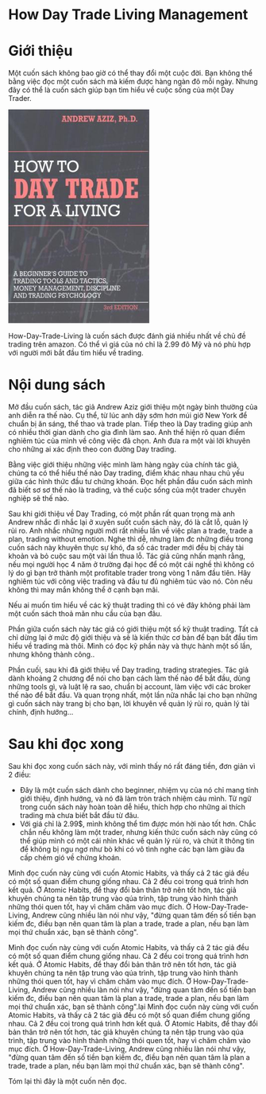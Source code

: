 How Day Trade Living Management
==============

# Giới thiệu

Một cuốn sách không bao giờ có thể thay đổi một cuộc đời. Bạn không thể bằng việc đọc một cuốn sách mà kiếm được hàng ngàn đô mỗi ngày. Nhưng đây có thể là cuốn sách giúp bạn tìm hiểu về cuộc sống của một Day Trader.

![How-Day-Trade-Living-Management.md](/9781535585958.jpg)

How-Day-Trade-Living là cuốn sách được đánh giá nhiều nhất về chủ đề trading trên amazon. Có thể vì giá của nó chỉ là 2.99 đô Mỹ và nó phù hợp với người mới bắt đầu tìm hiểu về trading.

# Nội dung sách
Mở đầu cuốn sách, tác giả Andrew Aziz giới thiệu một ngày bình thường của anh diễn ra thế nào. Cụ thể, từ lúc anh dậy sớm hơn múi giờ New York để chuẩn bị ăn sáng, thể thao và trade plan. Tiếp theo là Day trading giúp anh có nhiều thời gian dành cho gia đình làm sao. Anh thể hiện rõ quan điểm nghiêm túc của mình về công việc đã chọn. Anh đưa ra một vài lời khuyên cho những ai xác định theo con đường Day trading.

Bằng việc giới thiệu những việc mình làm hàng ngày của chính tác giả, chúng ta có thể hiểu thế nào  Day trading, điểm khác nhau nhau chủ yếu giữa các hình thức đầu tư chứng khoán. Đọc hết phần đầu cuốn sách mình đã biết sơ sơ thế nào là trading, và thế cuộc sống của một trader chuyên nghiệp sẽ thế nào.

Sau khi giới thiệu về Day Trading, có một phần rất quan trọng mà anh Andrew nhắc đi nhắc lại ở xuyên suốt cuốn sách này, đó là cắt lỗ, quản lý rủi ro. Anh nhắc những người mới rất nhiều lần về việc plan a trade, trade a plan, trading without emotion. Nghe thì dễ, nhưng làm đc những điều trong cuốn sách này khuyên thực sự khó, đa số các trader mới đều bị cháy tài khoản và bỏ cuộc sau một vài lần thua lỗ. Tác giả cũng nhấn mạnh rằng, nếu mọi người học 4 năm ở trường đại học để có một cái nghề thì không có lý do gì bạn trở thành một profitable trader trong vòng 1 năm đầu tiên. Hãy nghiêm túc với công việc trading và đầu tư đủ nghiêm túc vào nó. Còn nếu không thì may mắn không thể ở cạnh bạn mãi. 

Nếu ai muốn tìm hiểu về các kỹ thuật trading thì có vẻ đây không phải làm một cuốn sách thoả mãn nhu cầu của bạn đâu.

Phần giữa cuốn sách này tác giả có giới thiệu một số kỹ thuật trading. Tất cả chỉ dừng lại ở mức độ giới thiệu và sẽ là kiến thức cơ bản để bạn bắt đầu tìm hiểu về trading mà thôi. Mình có đọc kỹ phần này và thực hành một số lần, nhưng không thành công..

Phần cuối, sau khi đã giới thiệu về Day trading, trading strategies. Tác giả dành khoảng 2 chương để nói cho bạn cách làm thế nào để bắt đầu, dùng những tools gì, và luật lệ ra sao, chuẩn bị account, làm việc với các broker thế nào để bắt đầu. Và quan trọng nhất, một lần nữa nhắc lại cho bạn những gì cuốn sách này trang bị cho bạn, lời khuyên về quản lý rủi ro, quản lý tài chính, định hướng...

# Sau khi đọc xong
Sau khi đọc xong cuốn sách này, với mình thấy nó rất đáng tiền, đơn giản vì 2 điều:
- Đây là một cuốn sách dành cho beginner, nhiệm vụ của nó chỉ mang tính giới thiệu, định hướng, và nó đã làm tròn trách nhiệm cảu mình. Từ ngữ trong cuốn sách này hoàn toàn dễ hiểu, thích hợp cho những ai thích trading mà chưa biết bắt đầu từ đâu.
- Với giá chỉ là 2.99$, mình không thể tìm được món hời nào tốt hơn. Chắc chắn nếu không làm một trader, nhưng kiến thức cuốn sách này cũng có thể giúp mình có một cái nhìn khác về quản lý rủi ro, và chút ít thông tin để không bị ngu ngơ như bò khi có vô tình nghe các bạn làm giàu đa cấp chém gió về chứng khoán.

Mình đọc cuốn này cùng với cuốn Atomic Habits, và thấy cả 2 tác giả đều có một số quan điểm chung giống nhau. Cả 2 đều coi trong quá trình hơn kết quả. Ở Atomic Habits, để thay đổi bản thân trở nên tốt hơn, tác giả khuyên chúng ta nên tập trung vào qúa trình, tập trung vào hình thành những thói quen tốt, hay vì chăm chăm vào mục đích. Ở How-Day-Trade-Living, Andrew cũng nhiều làn nói như vậy, "đừng quan tâm đến số tiền bạn kiếm đc, điều bạn nên quan tâm là plan a trade, trade a plan, nếu bạn làm mọi thứ chuẩn xác, bạn sẽ thành công".
 
Mình đọc cuốn này cùng với cuốn Atomic Habits, và thấy cả 2 tác giả đều có một số quan điểm chung giống nhau. Cả 2 đều coi trong quá trình hơn kết quả. Ở Atomic Habits, để thay đổi bản thân trở nên tốt hơn, tác giả khuyên chúng ta nên tập trung vào qúa trình, tập trung vào hình thành những thói quen tốt, hay vì chăm chăm vào mục đích. Ở How-Day-Trade-Living, Andrew cũng nhiều làn nói như vậy, "đừng quan tâm đến số tiền bạn kiếm đc, điều bạn nên quan tâm là plan a trade, trade a plan, nếu bạn làm mọi thứ chuẩn xác, bạn sẽ thành công".lại 
Mình đọc cuốn này cùng với cuốn Atomic Habits, và thấy cả 2 tác giả đều có một số quan điểm chung giống nhau. Cả 2 đều coi trong quá trình hơn kết quả. Ở Atomic Habits, để thay đổi bản thân trở nên tốt hơn, tác giả khuyên chúng ta nên tập trung vào qúa trình, tập trung vào hình thành những thói quen tốt, hay vì chăm chăm vào mục đích. Ở How-Day-Trade-Living, Andrew cũng nhiều làn nói như vậy, "đừng quan tâm đến số tiền bạn kiếm đc, điều bạn nên quan tâm là plan a trade, trade a plan, nếu bạn làm mọi thứ chuẩn xác, bạn sẽ thành công".

Tóm lại thì đây là một cuốn nên đọc.

